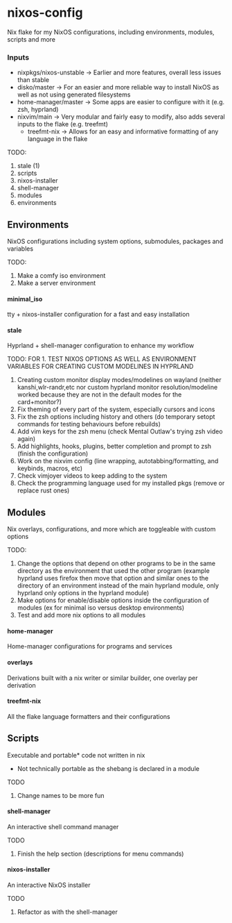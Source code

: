 # nixos-config
Nix flake for my NixOS configurations, including environments, modules, scripts and more

### Inputs
 * nixpkgs/nixos-unstable -> Earlier and more features, overall less issues than stable
 * disko/master -> For an easier and more reliable way to install NixOS as well as not using generated filesystems
 * home-manager/master -> Some apps are easier to configure with it (e.g. zsh, hyprland)
 * nixvim/main -> Very modular and fairly easy to modify, also adds several inputs to the flake (e.g. treefmt)
   * treefmt-nix -> Allows for an easy and informative formatting of any language in the flake

TODO:
1. stale (1)
2. scripts
3. nixos-installer
4. shell-manager
5. modules
6. environments

## Environments
NixOS configurations including system options, submodules, packages and variables

TODO:
1. Make a comfy iso environment
2. Make a server environment

#### minimal_iso
tty + nixos-installer configuration for a fast and easy installation

#### stale
Hyprland + shell-manager configuration to enhance my workflow

TODO:
FOR 1. TEST NIXOS OPTIONS AS WELL AS ENVIRONMENT VARIABLES FOR CREATING CUSTOM MODELINES IN HYPRLAND
1. Creating custom monitor display modes/modelines on wayland (neither kanshi,wlr-randr,etc nor custom hyprland monitor resolution/modeline worked because they are not in the default modes for the card+monitor?)
2. Fix theming of every part of the system, especially cursors and icons
3. Fix the zsh options including history and others (do temporary setopt commands for testing behaviours before rebuilds)
4. Add vim keys for the zsh menu (check Mental Outlaw's trying zsh video again)
5. Add highlights, hooks, plugins, better completion and prompt to zsh (finish the configuration)
6. Work on the nixvim config (line wrapping, autotabbing/formatting, and keybinds, macros, etc)
7. Check vimjoyer videos to keep adding to the system
8. Check the programming language used for my installed pkgs (remove or replace rust ones)

## Modules
Nix overlays, configurations, and more which are toggleable with custom options

TODO:
1. Change the options that depend on other programs to be in the same directory as the environment that used the other program (example hyprland uses firefox then move that option and similar ones to the directory of an environment instead of the main hyprland module, only hyprland only options in the hyprland module)
2. Make options for enable/disable options inside the configuration of modules (ex for minimal iso versus desktop environments)
3. Test and add more nix options to all modules

#### home-manager
Home-manager configurations for programs and services

#### overlays
Derivations built with a nix writer or similar builder, one overlay per derivation

#### treefmt-nix
All the flake language formatters and their configurations

## Scripts
Executable and portable* code not written in nix

* Not technically portable as the shebang is declared in a module

TODO
1. Change names to be more fun

#### shell-manager
An interactive shell command manager

TODO
1. Finish the help section (descriptions for menu commands)

#### nixos-installer
An interactive NixOS installer

TODO
1. Refactor as with the shell-manager
